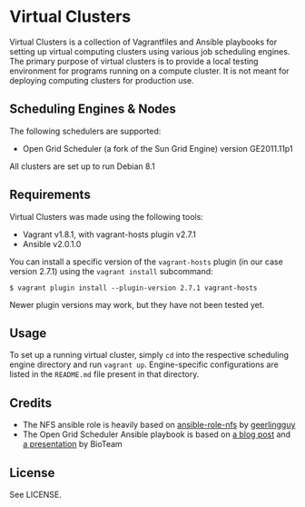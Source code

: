 # Virtual Clusters

Virtual Clusters is a collection of Vagrantfiles and Ansible playbooks for setting up virtual computing clusters using various job scheduling engines. The primary purpose of virtual clusters is to provide a local testing environment for programs running on a compute cluster. It is not meant for deploying computing clusters for production use.


## Scheduling Engines & Nodes

The following schedulers are supported:

  * Open Grid Scheduler (a fork of the Sun Grid Engine) version GE2011.11p1

All clusters are set up to run Debian 8.1


## Requirements

Virtual Clusters was made using the following tools:

  * Vagrant v1.8.1, with vagrant-hosts plugin v2.7.1
  * Ansible v2.0.1.0

You can install a specific version of the `vagrant-hosts` plugin (in our case version 2.7.1) using the `vagrant install` subcommand:

    $ vagrant plugin install --plugin-version 2.7.1 vagrant-hosts

Newer plugin versions may work, but they have not been tested yet.


## Usage

To set up a running virtual cluster, simply `cd` into the respective scheduling engine directory and run `vagrant up`. Engine-specific configurations are listed in the `README.md` file present in that directory.


## Credits

* The NFS ansible role is heavily based on [ansible-role-nfs](https://github.com/geerlingguy/ansible-role-nfs) by [geerlingguy](https://github.com/geerlingguy)
* The Open Grid Scheduler Ansible playbook is based on [a blog post](http://www.bioteam.net/2012/01/building-open-grid-scheduler-on-centos-rhel-6-2/) and [a presentation](http://www.bioteam.net/wp-content/uploads/2009/09/02-SGE-Admin-Install.pdf) by BioTeam


## License

See LICENSE.
